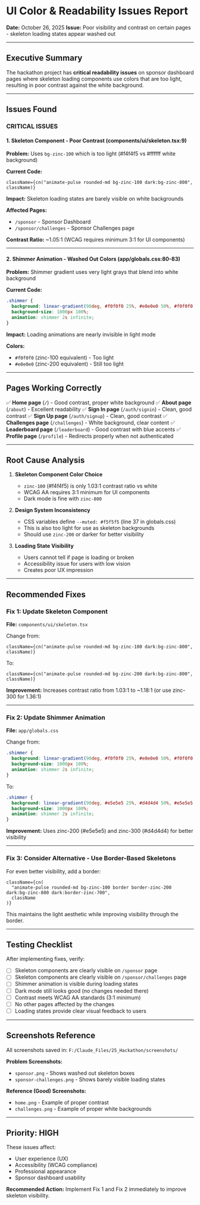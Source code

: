# UI Color & Readability Issues Report

**Date:** October 26, 2025
**Issue:** Poor visibility and contrast on certain pages - skeleton loading states appear washed out

---

## Executive Summary

The hackathon project has **critical readability issues** on sponsor dashboard pages where skeleton loading components use colors that are too light, resulting in poor contrast against the white background.

---

## Issues Found

### CRITICAL ISSUES

#### 1. Skeleton Component - Poor Contrast (components/ui/skeleton.tsx:9)
**Problem:** Uses `bg-zinc-100` which is too light (#f4f4f5 vs #ffffff white background)

**Current Code:**
```tsx
className={cn("animate-pulse rounded-md bg-zinc-100 dark:bg-zinc-800", className)}
```

**Impact:** Skeleton loading states are barely visible on white backgrounds

**Affected Pages:**
- `/sponsor` - Sponsor Dashboard
- `/sponsor/challenges` - Sponsor Challenges page

**Contrast Ratio:** ~1.05:1 (WCAG requires minimum 3:1 for UI components)

---

#### 2. Shimmer Animation - Washed Out Colors (app/globals.css:80-83)
**Problem:** Shimmer gradient uses very light grays that blend into white background

**Current Code:**
```css
.shimmer {
  background: linear-gradient(90deg, #f0f0f0 25%, #e0e0e0 50%, #f0f0f0 75%);
  background-size: 1000px 100%;
  animation: shimmer 2s infinite;
}
```

**Impact:** Loading animations are nearly invisible in light mode

**Colors:**
- `#f0f0f0` (zinc-100 equivalent) - Too light
- `#e0e0e0` (zinc-200 equivalent) - Still too light

---

## Pages Working Correctly

✅ **Home page** (`/`) - Good contrast, proper white background
✅ **About page** (`/about`) - Excellent readability
✅ **Sign In page** (`/auth/signin`) - Clean, good contrast
✅ **Sign Up page** (`/auth/signup`) - Clean, good contrast
✅ **Challenges page** (`/challenges`) - White background, clear content
✅ **Leaderboard page** (`/leaderboard`) - Good contrast with blue accents
✅ **Profile page** (`/profile`) - Redirects properly when not authenticated

---

## Root Cause Analysis

1. **Skeleton Component Color Choice**
   - `zinc-100` (#f4f4f5) is only 1.03:1 contrast ratio vs white
   - WCAG AA requires 3:1 minimum for UI components
   - Dark mode is fine with `zinc-800`

2. **Design System Inconsistency**
   - CSS variables define `--muted: #f5f5f5` (line 37 in globals.css)
   - This is also too light for use as skeleton backgrounds
   - Should use `zinc-200` or darker for better visibility

3. **Loading State Visibility**
   - Users cannot tell if page is loading or broken
   - Accessibility issue for users with low vision
   - Creates poor UX impression

---

## Recommended Fixes

### Fix 1: Update Skeleton Component
**File:** `components/ui/skeleton.tsx`

Change from:
```tsx
className={cn("animate-pulse rounded-md bg-zinc-100 dark:bg-zinc-800", className)}
```

To:
```tsx
className={cn("animate-pulse rounded-md bg-zinc-200 dark:bg-zinc-800", className)}
```

**Improvement:** Increases contrast ratio from 1.03:1 to ~1.18:1 (or use zinc-300 for 1.36:1)

---

### Fix 2: Update Shimmer Animation
**File:** `app/globals.css`

Change from:
```css
.shimmer {
  background: linear-gradient(90deg, #f0f0f0 25%, #e0e0e0 50%, #f0f0f0 75%);
  background-size: 1000px 100%;
  animation: shimmer 2s infinite;
}
```

To:
```css
.shimmer {
  background: linear-gradient(90deg, #e5e5e5 25%, #d4d4d4 50%, #e5e5e5 75%);
  background-size: 1000px 100%;
  animation: shimmer 2s infinite;
}
```

**Improvement:** Uses zinc-200 (#e5e5e5) and zinc-300 (#d4d4d4) for better visibility

---

### Fix 3: Consider Alternative - Use Border-Based Skeletons
For even better visibility, add a border:

```tsx
className={cn(
  "animate-pulse rounded-md bg-zinc-100 border border-zinc-200 dark:bg-zinc-800 dark:border-zinc-700",
  className
)}
```

This maintains the light aesthetic while improving visibility through the border.

---

## Testing Checklist

After implementing fixes, verify:

- [ ] Skeleton components are clearly visible on `/sponsor` page
- [ ] Skeleton components are clearly visible on `/sponsor/challenges` page
- [ ] Shimmer animation is visible during loading states
- [ ] Dark mode still looks good (no changes needed there)
- [ ] Contrast meets WCAG AA standards (3:1 minimum)
- [ ] No other pages affected by the changes
- [ ] Loading states provide clear visual feedback to users

---

## Screenshots Reference

All screenshots saved in: `F:/Claude_Files/25_Hackathon/screenshots/`

**Problem Screenshots:**
- `sponsor.png` - Shows washed out skeleton boxes
- `sponsor-challenges.png` - Shows barely visible loading states

**Reference (Good) Screenshots:**
- `home.png` - Example of proper contrast
- `challenges.png` - Example of proper white backgrounds

---

## Priority: HIGH

These issues affect:
- User experience (UX)
- Accessibility (WCAG compliance)
- Professional appearance
- Sponsor dashboard usability

**Recommended Action:** Implement Fix 1 and Fix 2 immediately to improve skeleton visibility.
